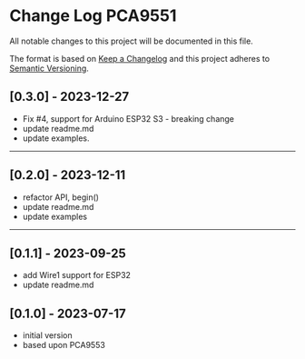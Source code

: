 # Change Log PCA9551

All notable changes to this project will be documented in this file.

The format is based on [Keep a Changelog](http://keepachangelog.com/)
and this project adheres to [Semantic Versioning](http://semver.org/).


## [0.3.0] - 2023-12-27
- Fix #4, support for Arduino ESP32 S3 - breaking change
- update readme.md
- update examples.

----

## [0.2.0] - 2023-12-11
- refactor API, begin()
- update readme.md
- update examples

----

## [0.1.1] - 2023-09-25
- add Wire1 support for ESP32
- update readme.md


## [0.1.0] - 2023-07-17
- initial version
- based upon PCA9553


